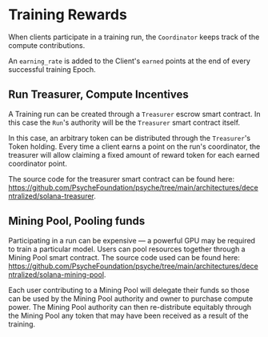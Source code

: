 # Training Rewards

When clients participate in a training run, the `Coordinator` keeps track of the compute contributions.

An `earning_rate` is added to the Client's `earned` points at the end of every successful training Epoch.

## Run Treasurer, Compute Incentives

A Training run can be created through a `Treasurer` escrow smart contract. In this case the `Run`'s authority will be the `Treasurer` smart contract itself.

In this case, an arbitrary token can be distributed through the `Treasurer`'s Token holding. Every time a client earns a point on the run's coordinator, the treasurer will allow claiming a fixed amount of reward token for each earned coordinator point.

The source code for the treasurer smart contract can be found here: <https://github.com/PsycheFoundation/psyche/tree/main/architectures/decentralized/solana-treasurer>.

## Mining Pool, Pooling funds

Participating in a run can be expensive — a powerful GPU may be required to train a particular model. Users can pool resources together through a Mining Pool smart contract. The source code used can be found here: <https://github.com/PsycheFoundation/psyche/tree/main/architectures/decentralized/solana-mining-pool>.

Each user contributing to a Mining Pool will delegate their funds so those can be used by the Mining Pool authority and owner to purchase compute power. The Mining Pool authority can then re-distribute equitably through the Mining Pool any token that may have been received as a result of the training.
